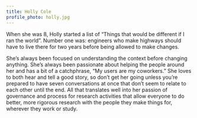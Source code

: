 ```yaml
---
title: Holly Cole
profile_photo: holly.jpg
---
```

When she was 8, Holly started a list of “Things that would be different if I ran the world”. Number one was: engineers who make highways should have to live there for two years before being allowed to make changes.

She’s always been focused on understanding the context before changing anything. She’s always been passionate about helping the people around her and has a bit of a catchphrase, “My users are my coworkers.” She loves to both hear and tell a good story, so don’t get her going unless you’re prepared to have seven conversations at once that don’t seem to relate to each other until the end. All that translates well into her passion of governance and process for research activities that allow everyone to do better, more rigorous research with the people they make things for, wherever they work or study.

